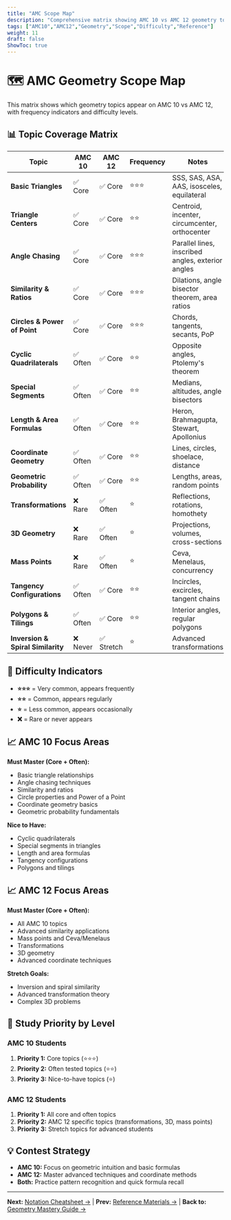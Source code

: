 ```yaml
---
title: "AMC Scope Map"
description: "Comprehensive matrix showing AMC 10 vs AMC 12 geometry topic coverage and difficulty levels."
tags: ["AMC10","AMC12","Geometry","Scope","Difficulty","Reference"]
weight: 11
draft: false
ShowToc: true
---
```


# 🗺️ AMC Geometry Scope Map

This matrix shows which geometry topics appear on AMC 10 vs AMC 12, with frequency indicators and difficulty levels.

## 📊 Topic Coverage Matrix

| Topic | AMC 10 | AMC 12 | Frequency | Notes |
|-------|--------|--------|-----------|-------|
| **Basic Triangles** | ✅ Core | ✅ Core | ⭐⭐⭐ | SSS, SAS, ASA, AAS, isosceles, equilateral |
| **Triangle Centers** | ✅ Core | ✅ Core | ⭐⭐ | Centroid, incenter, circumcenter, orthocenter |
| **Angle Chasing** | ✅ Core | ✅ Core | ⭐⭐⭐ | Parallel lines, inscribed angles, exterior angles |
| **Similarity & Ratios** | ✅ Core | ✅ Core | ⭐⭐⭐ | Dilations, angle bisector theorem, area ratios |
| **Circles & Power of Point** | ✅ Core | ✅ Core | ⭐⭐⭐ | Chords, tangents, secants, PoP |
| **Cyclic Quadrilaterals** | ✅ Often | ✅ Core | ⭐⭐ | Opposite angles, Ptolemy's theorem |
| **Special Segments** | ✅ Often | ✅ Core | ⭐⭐ | Medians, altitudes, angle bisectors |
| **Length & Area Formulas** | ✅ Often | ✅ Core | ⭐⭐ | Heron, Brahmagupta, Stewart, Apollonius |
| **Coordinate Geometry** | ✅ Often | ✅ Core | ⭐⭐ | Lines, circles, shoelace, distance |
| **Geometric Probability** | ✅ Often | ✅ Core | ⭐⭐ | Lengths, areas, random points |
| **Transformations** | ❌ Rare | ✅ Often | ⭐ | Reflections, rotations, homothety |
| **3D Geometry** | ❌ Rare | ✅ Often | ⭐ | Projections, volumes, cross-sections |
| **Mass Points** | ❌ Rare | ✅ Often | ⭐ | Ceva, Menelaus, concurrency |
| **Tangency Configurations** | ✅ Often | ✅ Core | ⭐⭐ | Incircles, excircles, tangent chains |
| **Polygons & Tilings** | ✅ Often | ✅ Core | ⭐⭐ | Interior angles, regular polygons |
| **Inversion & Spiral Similarity** | ❌ Never | ✅ Stretch | ⭐ | Advanced transformations |

## 🎯 Difficulty Indicators

- **⭐⭐⭐** = Very common, appears frequently
- **⭐⭐** = Common, appears regularly  
- **⭐** = Less common, appears occasionally
- **❌** = Rare or never appears

## 📈 AMC 10 Focus Areas

**Must Master (Core + Often):**
- Basic triangle relationships
- Angle chasing techniques
- Similarity and ratios
- Circle properties and Power of a Point
- Coordinate geometry basics
- Geometric probability fundamentals

**Nice to Have:**
- Cyclic quadrilaterals
- Special segments in triangles
- Length and area formulas
- Tangency configurations
- Polygons and tilings

## 📈 AMC 12 Focus Areas

**Must Master (Core + Often):**
- All AMC 10 topics
- Advanced similarity applications
- Mass points and Ceva/Menelaus
- Transformations
- 3D geometry
- Advanced coordinate techniques

**Stretch Goals:**
- Inversion and spiral similarity
- Advanced transformation theory
- Complex 3D problems

## 🎯 Study Priority by Level

### AMC 10 Students
1. **Priority 1:** Core topics (⭐⭐⭐)
2. **Priority 2:** Often tested topics (⭐⭐)
3. **Priority 3:** Nice-to-have topics (⭐)

### AMC 12 Students  
1. **Priority 1:** All core and often topics
2. **Priority 2:** AMC 12 specific topics (transformations, 3D, mass points)
3. **Priority 3:** Stretch topics for advanced students

## 💡 Contest Strategy

- **AMC 10:** Focus on geometric intuition and basic formulas
- **AMC 12:** Master advanced techniques and coordinate methods
- **Both:** Practice pattern recognition and quick formula recall

---

**Next:** [Notation Cheatsheet →](../notation-cheatsheet) | **Prev:** [Reference Materials →](./) | **Back to:** [Geometry Mastery Guide →](../)
